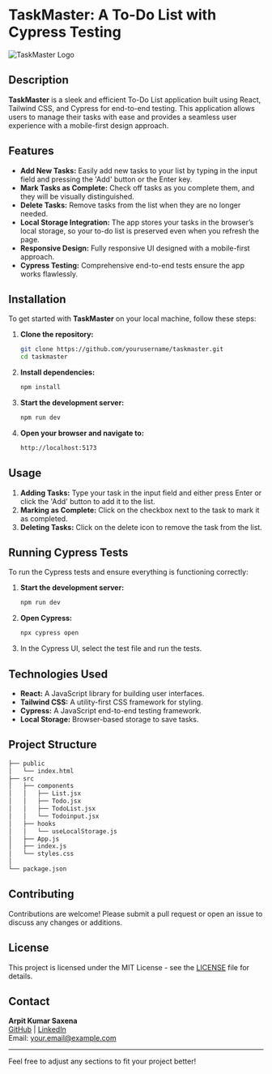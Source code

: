 # TaskMaster: A To-Do List with Cypress Testing

![TaskMaster Logo](path/to/your/logo.png)

## Description

**TaskMaster** is a sleek and efficient To-Do List application built using React, Tailwind CSS, and Cypress for end-to-end testing. This application allows users to manage their tasks with ease and provides a seamless user experience with a mobile-first design approach.

## Features

- **Add New Tasks:** Easily add new tasks to your list by typing in the input field and pressing the 'Add' button or the Enter key.
- **Mark Tasks as Complete:** Check off tasks as you complete them, and they will be visually distinguished.
- **Delete Tasks:** Remove tasks from the list when they are no longer needed.
- **Local Storage Integration:** The app stores your tasks in the browser’s local storage, so your to-do list is preserved even when you refresh the page.
- **Responsive Design:** Fully responsive UI designed with a mobile-first approach.
- **Cypress Testing:** Comprehensive end-to-end tests ensure the app works flawlessly.

## Installation

To get started with **TaskMaster** on your local machine, follow these steps:

1. **Clone the repository:**
    ```bash
    git clone https://github.com/yourusername/taskmaster.git
    cd taskmaster
    ```

2. **Install dependencies:**
    ```bash
    npm install
    ```

3. **Start the development server:**
    ```bash
    npm run dev
    ```

4. **Open your browser and navigate to:**
    ```bash
    http://localhost:5173
    ```

## Usage

1. **Adding Tasks:** Type your task in the input field and either press Enter or click the 'Add' button to add it to the list.
2. **Marking as Complete:** Click on the checkbox next to the task to mark it as completed.
3. **Deleting Tasks:** Click on the delete icon to remove the task from the list.

## Running Cypress Tests

To run the Cypress tests and ensure everything is functioning correctly:

1. **Start the development server:**
    ```bash
    npm run dev
    ```

2. **Open Cypress:**
    ```bash
    npx cypress open
    ```

3. In the Cypress UI, select the test file and run the tests.

## Technologies Used

- **React:** A JavaScript library for building user interfaces.
- **Tailwind CSS:** A utility-first CSS framework for styling.
- **Cypress:** A JavaScript end-to-end testing framework.
- **Local Storage:** Browser-based storage to save tasks.

## Project Structure

```bash
├── public
│   └── index.html
├── src
│   ├── components
│   │   ├── List.jsx
│   │   ├── Todo.jsx
│   │   ├── TodoList.jsx
│   │   └── Todoinput.jsx
│   ├── hooks
│   │   └── useLocalStorage.js
│   ├── App.js
│   ├── index.js
│   └── styles.css
│   
└── package.json
```

## Contributing

Contributions are welcome! Please submit a pull request or open an issue to discuss any changes or additions.

## License

This project is licensed under the MIT License - see the [LICENSE](LICENSE) file for details.

## Contact

**Arpit Kumar Saxena**  
[GitHub](https://github.com/yourusername) | [LinkedIn](https://www.linkedin.com/in/yourusername)  
Email: your.email@example.com

---

Feel free to adjust any sections to fit your project better!
